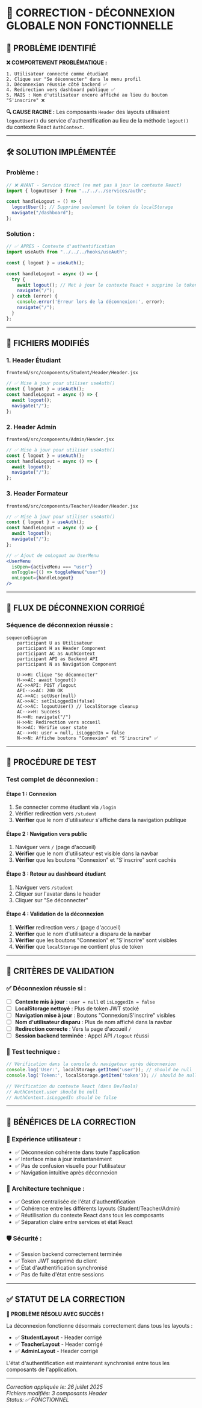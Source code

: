# 🔧 CORRECTION - DÉCONNEXION GLOBALE NON FONCTIONNELLE

## 🚨 **PROBLÈME IDENTIFIÉ**

**❌ COMPORTEMENT PROBLÉMATIQUE :**
```
1. Utilisateur connecté comme étudiant 
2. Clique sur "Se déconnecter" dans le menu profil
3. Déconnexion réussie côté backend ✅
4. Redirection vers dashboard publique ✅
5. MAIS : Nom d'utilisateur encore affiché au lieu du bouton "S'inscrire" ❌
```

**🔍 CAUSE RACINE :**
Les composants `Header` des layouts utilisaient `logoutUser()` du service d'authentification au lieu de la méthode `logout()` du contexte React `AuthContext`.

---

## 🛠️ **SOLUTION IMPLÉMENTÉE**

### **Problème :**
```javascript
// ❌ AVANT - Service direct (ne met pas à jour le contexte React)
import { logoutUser } from "../../../services/auth";

const handleLogout = () => {
  logoutUser(); // Supprime seulement le token du localStorage
  navigate("/dashboard"); 
};
```

### **Solution :**
```javascript  
// ✅ APRÈS - Contexte d'authentification
import useAuth from "../../../hooks/useAuth";

const { logout } = useAuth();

const handleLogout = async () => {
  try {
    await logout(); // Met à jour le contexte React + supprime le token
    navigate("/"); 
  } catch (error) {
    console.error('Erreur lors de la déconnexion:', error);
    navigate("/");
  }
};
```

---

## 📁 **FICHIERS MODIFIÉS**

### **1. Header Étudiant** 
`frontend/src/components/Student/Header/Header.jsx`
```jsx
// ✅ Mise à jour pour utiliser useAuth()
const { logout } = useAuth();
const handleLogout = async () => {
  await logout();
  navigate("/");
};
```

### **2. Header Admin**
`frontend/src/components/Admin/Header.jsx`
```jsx
// ✅ Mise à jour pour utiliser useAuth()
const { logout } = useAuth();
const handleLogout = async () => {
  await logout();
  navigate("/");
};
```

### **3. Header Formateur**
`frontend/src/components/Teacher/Header/Header.jsx`
```jsx
// ✅ Mise à jour pour utiliser useAuth()
const { logout } = useAuth();
const handleLogout = async () => {
  await logout();
  navigate("/");
};

// ✅ Ajout de onLogout au UserMenu
<UserMenu 
  isOpen={activeMenu === "user"} 
  onToggle={() => toggleMenu("user")} 
  onLogout={handleLogout}
/>
```

---

## 🔄 **FLUX DE DÉCONNEXION CORRIGÉ**

### **Séquence de déconnexion réussie :**
```mermaid
sequenceDiagram
    participant U as Utilisateur
    participant H as Header Component
    participant AC as AuthContext
    participant API as Backend API
    participant N as Navigation Component
    
    U->>H: Clique "Se déconnecter"
    H->>AC: await logout()
    AC->>API: POST /logout
    API-->>AC: 200 OK
    AC->>AC: setUser(null)
    AC->>AC: setIsLoggedIn(false)
    AC->>AC: logoutUser() // localStorage cleanup
    AC-->>H: Success
    H->>H: navigate("/")
    H->>N: Redirection vers accueil
    N->>AC: Vérifie user state
    AC-->>N: user = null, isLoggedIn = false
    N->>N: Affiche boutons "Connexion" et "S'inscrire" ✅
```

---

## 🧪 **PROCÉDURE DE TEST**

### **Test complet de déconnexion :**

#### **Étape 1 : Connexion**
1. Se connecter comme étudiant via `/login`
2. Vérifier redirection vers `/student`
3. **Vérifier** que le nom d'utilisateur s'affiche dans la navigation publique

#### **Étape 2 : Navigation vers public**
1. Naviguer vers `/` (page d'accueil)  
2. **Vérifier** que le nom d'utilisateur est visible dans la navbar
3. **Vérifier** que les boutons "Connexion" et "S'inscrire" sont cachés

#### **Étape 3 : Retour au dashboard étudiant**
1. Naviguer vers `/student`
2. Cliquer sur l'avatar dans le header
3. Cliquer sur "Se déconnecter"

#### **Étape 4 : Validation de la déconnexion**
1. **Vérifier** redirection vers `/` (page d'accueil)
2. **Vérifier** que le nom d'utilisateur a disparu de la navbar
3. **Vérifier** que les boutons "Connexion" et "S'inscrire" sont visibles
4. **Vérifier** que `localStorage` ne contient plus de token

---

## 🎯 **CRITÈRES DE VALIDATION**

### **✅ Déconnexion réussie si :**
- [ ] **Contexte mis à jour** : `user = null` et `isLoggedIn = false`
- [ ] **LocalStorage nettoyé** : Plus de token JWT stocké
- [ ] **Navigation mise à jour** : Boutons "Connexion/S'inscrire" visibles
- [ ] **Nom d'utilisateur disparu** : Plus de nom affiché dans la navbar
- [ ] **Redirection correcte** : Vers la page d'accueil `/`
- [ ] **Session backend terminée** : Appel API `/logout` réussi

### **🔧 Test technique :**
```javascript
// Vérification dans la console du navigateur après déconnexion
console.log('User:', localStorage.getItem('user')); // should be null
console.log('Token:', localStorage.getItem('token')); // should be null

// Vérification du contexte React (dans DevTools)
// AuthContext.user should be null
// AuthContext.isLoggedIn should be false
```

---

## 🚀 **BÉNÉFICES DE LA CORRECTION**

### **🎯 Expérience utilisateur :**
- ✅ Déconnexion cohérente dans toute l'application
- ✅ Interface mise à jour instantanément
- ✅ Pas de confusion visuelle pour l'utilisateur
- ✅ Navigation intuitive après déconnexion

### **🔧 Architecture technique :**
- ✅ Gestion centralisée de l'état d'authentification
- ✅ Cohérence entre les différents layouts (Student/Teacher/Admin)
- ✅ Réutilisation du contexte React dans tous les composants
- ✅ Séparation claire entre services et état React

### **🛡️ Sécurité :**
- ✅ Session backend correctement terminée
- ✅ Token JWT supprimé du client
- ✅ État d'authentification synchronisé
- ✅ Pas de fuite d'état entre sessions

---

## ✅ **STATUT DE LA CORRECTION**

**🎉 PROBLÈME RÉSOLU AVEC SUCCÈS !**

La déconnexion fonctionne désormais correctement dans tous les layouts :
- ✅ **StudentLayout** - Header corrigé
- ✅ **TeacherLayout** - Header corrigé
- ✅ **AdminLayout** - Header corrigé

L'état d'authentification est maintenant synchronisé entre tous les composants de l'application.

---

*Correction appliquée le: 26 juillet 2025*  
*Fichiers modifiés: 3 composants Header*  
*Status: ✅ FONCTIONNEL*
